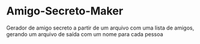 # Amigo-Secreto-Maker
Gerador de amigo secreto a partir de um arquivo com uma lista de amigos, gerando um arquivo de saída com um nome para cada pessoa
